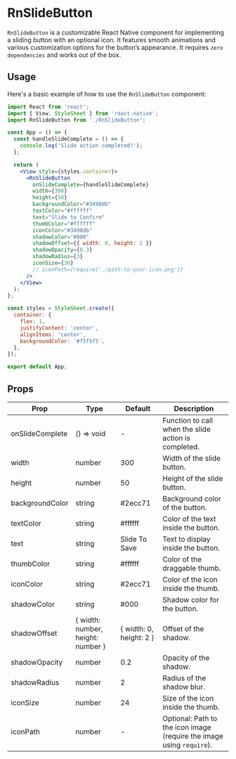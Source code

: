 # RnSlideButton

`RnSlideButton` is a customizable React Native component for implementing a sliding button with an optional icon. It features smooth animations and various customization options for the button’s appearance. It requires `zero dependencies` and works out of the box.


## Usage

Here's a basic example of how to use the `RnSlideButton` component:

```jsx
import React from 'react';
import { View, StyleSheet } from 'react-native';
import RnSlideButton from './RnSlideButton'; 

const App = () => {
  const handleSlideComplete = () => {
    console.log('Slide action completed!');
  };

  return (
    <View style={styles.container}>
      <RnSlideButton
        onSlideComplete={handleSlideComplete}
        width={300}
        height={50}
        backgroundColor="#3498db"
        textColor="#ffffff"
        text="Slide to Confirm"
        thumbColor="#ffffff"
        iconColor="#3498db"
        shadowColor="#000"
        shadowOffset={{ width: 0, height: 2 }}
        shadowOpacity={0.3}
        shadowRadius={3}
        iconSize={30}
        // iconPath={require('./path-to-your-icon.png')} 
      />
    </View>
  );
};

const styles = StyleSheet.create({
  container: {
    flex: 1,
    justifyContent: 'center',
    alignItems: 'center',
    backgroundColor: '#f5f5f5',
  },
});

export default App;
```

## Props

| Prop             | Type                      | Default          | Description                                                            |
|------------------|---------------------------|------------------|------------------------------------------------------------------------|
| onSlideComplete | () => void              | -                | Function to call when the slide action is completed.                   |
| width           | number                  | 300            | Width of the slide button.                                             |
| height          | number                  | 50             | Height of the slide button.                                            |
| backgroundColor | string                  | #2ecc71        | Background color of the button.                                       |
| textColor       | string                  | #ffffff        | Color of the text inside the button.                                  |
| text            | string                  | Slide To Save  | Text to display inside the button.                                    |
| thumbColor      | string                  | #ffffff        | Color of the draggable thumb.                                         |
| iconColor       | string                  | #2ecc71        | Color of the icon inside the thumb.                                   |
| shadowColor     | string                  | #000           | Shadow color for the button.                                          |
| shadowOffset    | { width: number, height: number } | { width: 0, height: 2 } | Offset of the shadow.                                                |
| shadowOpacity   | number                  | 0.2            | Opacity of the shadow.                                                 |
| shadowRadius    | number                  | 2              | Radius of the shadow blur.                                             |
| iconSize        | number                  | 24             | Size of the icon inside the thumb.                                    |
| iconPath        | number                  | -                | Optional: Path to the icon image (require the image using `require`).  |

